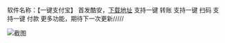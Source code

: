 软件名称：【一键支付宝】
首发酷安，[下载地址](https://www.coolapk.com/apk/com.adymilk.alipaydonate)
支持一键 转账
支持一键 扫码
支持一键 付款
更多功能，期待下一次更新/////

![截图](https://github.com/adymilk/AlipayDonate/images/device-2017-08-18-180346.png)